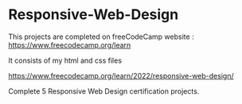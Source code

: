 # Responsive-Web-Design

This projects are completed on freeCodeCamp website : https://www.freecodecamp.org/learn

It consists of my html and css files

https://www.freecodecamp.org/learn/2022/responsive-web-design/

Complete 5 Responsive Web Design certification projects.
